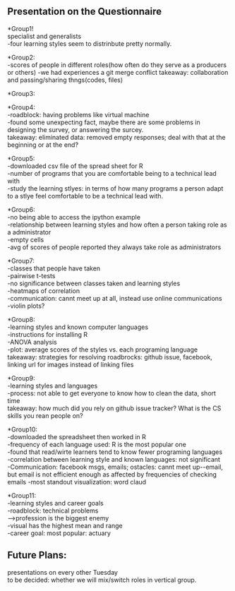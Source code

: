 Presentation on the Questionnaire  
--------------------------------------------------------------------------------------------------------------------
*Group1!  
specialist and generalists  
-four learning styles seem to distrinbute pretty normally.

*Group2:  
-scores of people in different roles(how often do they serve as a producers or others) 
-we had experiences a git merge conflict
takeaway: collaboration and passing/sharing thngs(codes, files)  

*Group3:  


*Group4:  
-roadblock: having problems like virtual machine  
-found some unexpecting fact, maybe there are some problems in designing the survey, or answering the surcey.  
takeaway: eliminated data: removed empty responses; deal with that at the beginning or at the end?  

*Group5:  
-downloaded csv file of the spread sheet for R  
-number of programs that you are comfortable being to a technical lead with  
-study the learning stlyes: in terms of how many programs a person adapt to a stlye feel comfortable to be a technical lead with.

*Group6:  
-no being able to access the ipython example  
-relationship between learning styles and how often a person taking role as a administrator  
-empty cells  
-avg of scores of people reported they always take role as administrators  

*Group7:  
-classes that people have taken  
-pairwise t-tests  
-no significance between classes taken and learning styles  
-heatmaps of correlation  
-communication: cannt meet up at all, instead use online communications  
-violin plots?  

*Group8:  
-learning styles and known computer languages  
-instructions for installing R  
-ANOVA analysis  
-plot: average scores of the styles vs. each programing language  
takeaway: strategies for resolving roadbrocks: github issue, facebook, linking url for images instead of linking files  

*Group9:  
-learning styles and languages  
-process: not able to get everyone to know how to clean the data, short time  
takeaway: how much did you rely on github issue tracker? What is the CS skills you rean people on?  

*Group10:  
-downloaded the spreadsheet then worked in R  
-frequency of each language used: R is the most popular one  
-found that read/wirte learners tend to know fewer programing languages  
-correlation between learning style and known languages: not significant  
-Communication: facebook msgs, emails; ostacles: cannt meet up--email, but email is not efficient enough as affected by frequencies of checking emails
-most standout visualization: word claud

*Group11:  
-learning styles and career goals  
-roadblock: technical problems  
-->profession is the biggest enemy  
-visual has the highest mean and range  
-career goal: most popular: actuary  


Future Plans:  
-------------
presentations on every other Tuesday  
to be decided: whether we will mix/switch roles in vertical group.


